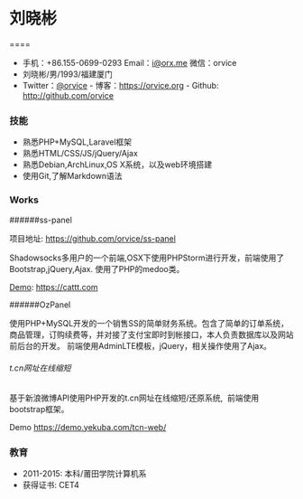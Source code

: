 # 刘晓彬 
====
  

 - 手机：+86.155-0699-0293 Email：i@orx.me  微信：orvice  
 - 刘晓彬/男/1993/福建厦门 
 - Twitter：[@orvice](https://twitter.com/orvice)  - 博客：https://orvice.org  - Github: http://github.com/orvice
 
### 技能

* 熟悉PHP+MySQL,Laravel框架
* 熟悉HTML/CSS/JS/jQuery/Ajax  
* 熟悉Debian,ArchLinux,OS X系统，以及web环境搭建
* 使用Git,了解Markdown语法 

### Works 

######ss-panel

项目地址: https://github.com/orvice/ss-panel

Shadowsocks多用户的一个前端,OSX下使用PHPStorm进行开发，前端使用了Bootstrap,jQuery,Ajax. 使用了PHP的medoo类。

[Demo](https://cattt.com): https://cattt.com


######OzPanel

使用PHP+MySQL开发的一个销售SS的简单财务系统。包含了简单的订单系统，商品管理，订购续费等，并对接了支付宝即时到帐接口，本人负责数据库以及网站前后台的开发。
前端使用AdminLTE模板，jQuery，相关操作使用了Ajax。  

###### t.cn网址在线缩短

基于新浪微博API使用PHP开发的t.cn网址在线缩短/还原系统,  前端使用bootstrap框架。

Demo https://demo.yekuba.com/tcn-web/ 

### 教育

 - 2011-2015: 本科/莆田学院计算机系 
 - 获得证书: CET4

